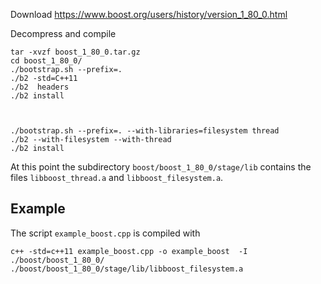 Download 
https://www.boost.org/users/history/version_1_80_0.html

Decompress and compile
```
tar -xvzf boost_1_80_0.tar.gz
cd boost_1_80_0/
./bootstrap.sh --prefix=. 
./b2 -std=C++11
./b2  headers
./b2 install



./bootstrap.sh --prefix=. --with-libraries=filesystem thread
./b2 --with-filesystem --with-thread
./b2 install
```

At this point the subdirectory `boost/boost_1_80_0/stage/lib` contains the files `libboost_thread.a` and `libboost_filesystem.a`.

## Example

The script `example_boost.cpp` is compiled with
```
c++ -std=c++11 example_boost.cpp -o example_boost  -I ./boost/boost_1_80_0/  ./boost/boost_1_80_0/stage/lib/libboost_filesystem.a
```
